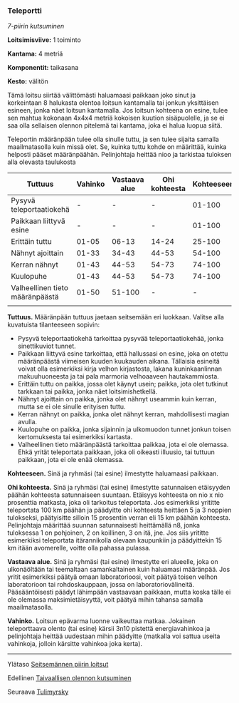 ### Teleportti

*7-piirin kutsuminen*

**Loitsimisviive:** 1 toiminto

**Kantama:** 4 metriä

**Komponentit:** taikasana

**Kesto:** välitön

Tämä loitsu siirtää välittömästi haluamaasi paikkaan joko sinut ja korkeintaan 8 halukasta olentoa loitsun kantamalla tai jonkun yksittäisen esineen, jonka näet loitsun kantamalla. Jos loitsun kohteena on esine, tulee sen mahtua kokonaan 4x4x4 metriä kokoisen kuution sisäpuolelle, ja se ei saa olla sellaisen olennon pitelemä tai kantama, joka ei halua luopua siitä.

Teleportin määränpään tulee olla sinulle tuttu, ja sen tulee sijaita samalla maailmatasolla kuin missä olet. Se, kuinka tuttu kohde on määrittää, kuinka helposti pääset määränpäähän. Pelinjohtaja heittää nioo ja tarkistaa tuloksen alla olevasta taulukosta

| Tuttuus           | Vahinko | Vastaava alue | Ohi kohteesta | Kohteeseen |
|---------------------------------|---------|---------------|---------------|------------|
| Pysyvä teleportaatiokehä        | -       | -             | -             | 01-100     |
| Paikkaan liittyvä esine         | -       | -             | -             | 01-100     |
| Erittäin tuttu                  | 01-05   | 06-13         | 14-24         | 25-100     |
| Nähnyt ajoittain                | 01-33   | 34-43         | 44-53         | 54-100     |
| Kerran nähnyt                   | 01-43   | 44-53         | 54-73         | 74-100     |
| Kuulopuhe                       | 01-43   | 44-53         | 54-73         | 74-100     |
| Valheellinen tieto määränpäästä | 01-50   | 51-100        | -             | -          |
|                                 |         |               |               |            |

**Tuttuus.** Määränpään tuttuus jaetaan seitsemään eri luokkaan. Valitse alla kuvatuista tilanteeseen sopivin:
- Pysyvä teleportaatiokehä tarkoittaa pysyvää teleportaatiokehää, jonka sinettikuviot tunnet. 
- Paikkaan liittyvä esine tarkoittaa, että hallussasi on esine, joka on otettu määränpäästä viimeisen kuuden kuukauden aikana. Tällaisia esineitä voivat olla esimerkiksi kirja velhon kirjastosta, lakana kuninkaanlinnan makuuhuoneesta ja tai pala marmoria velhoaaveen hautakammiosta. 
- Erittäin tuttu on paikka, jossa olet käynyt usein; paikka, jota olet tutkinut tarkkaan tai paikka, jonka näet loitsimishetkellä.
- Nähnyt ajoittain on paikka, jonka olet nähnyt useammin kuin kerran, mutta se ei ole sinulle erityisen tuttu.
- Kerran nähnyt on paikka, jonka olet nähnyt kerran, mahdollisesti magian avulla.
- Kuulopuhe on paikka, jonka sijainnin ja ulkomuodon tunnet jonkun toisen kertomuksesta tai esimerkiksi kartasta. 
- Valheellinen tieto määränpäästä tarkoittaa paikkaa, jota ei ole olemassa. Ehkä yrität teleportata paikkaan, joka oli oikeasti illuusio, tai tuttuun paikkaan, jota ei ole enää olemassa. 

**Kohteeseen.** Sinä ja ryhmäsi (tai esine) ilmestytte haluamaasi paikkaan.

**Ohi kohteesta.** Sinä ja ryhmäsi (tai esine) ilmestytte satunnaisen etäisyyden päähän kohteesta satunnaiseen suuntaan. Etäisyys kohteesta on nio x nio prosenttia matkasta, joka oli tarkoitus teleportata. Jos esimerkiksi yrititte teleportata 100 km päähän ja päädyitte ohi kohteesta heittäen 5 ja 3 noppien tulokseksi, päätyisitte silloin 15 prosentin verran eli 15 km päähän kohteesta. Pelinjohtaja määrittää suunnan satunnaisesti heittämällä n8, jonka tuloksessa 1 on pohjoinen, 2 on koillinen, 3 on itä, jne. Jos siis yrititte esimerkiksi teleportata itärannikolla olevaan kaupunkiin ja päädyittekin 15 km itään avomerelle, voitte olla pahassa pulassa.

**Vastaava alue.** Sinä ja ryhmäsi (tai esine) ilmestytte eri alueelle, joka on ulkonäöltään tai teemaltaan samankaltainen kuin haluamasi määränpää. Jos yritit esimerkiksi päätyä omaan laboratorioosi, voit päätyä toisen velhon laboratorioon tai rohdoskauppaan, jossa on laboratoriovälineitä. Pääsääntöisesti päädyt lähimpään vastaavaan paikkaan, mutta koska tälle ei ole olemassa maksimietäisyyttä, voit päätyä mihin tahansa samalla maailmatasolla.

**Vahinko.** Loitsun epävarma luonne vaikeuttaa matkaa. Jokainen teleporttaava olento (tai esine) kärsii 3n10 pistettä energiavahinkoa ja pelinjohtaja heittää uudestaan mihin päädyitte (matkalla voi sattua useita vahinkoja, jolloin kärsitte vahinkoa joka kerta). 

---

Ylätaso [Seitsemännen piirin loitsut](7_piirin_loitsut)

Edellinen [Taivaallisen olennon kutsuminen](Taivaallisen_olennon_kutsuminen)

Seuraava [Tulimyrsky](Tulimyrsky)

